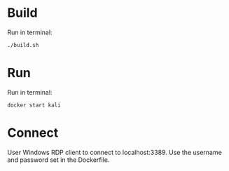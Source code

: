 # Build
Run in terminal:
```
./build.sh
```

# Run
Run in terminal:
```
docker start kali
```

# Connect
User Windows RDP client to connect to localhost:3389. Use the username and password set in the Dockerfile.